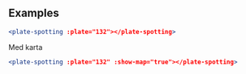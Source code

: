 ## Examples

```jsx
<plate-spotting :plate="132"></plate-spotting>
```

Med karta

```jsx
<plate-spotting :plate="132" :show-map="true"></plate-spotting>
```